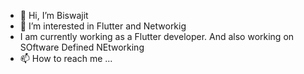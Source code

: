 - 👋 Hi, I’m Biswajit 
- 👀 I’m interested in Flutter and Networkig
- I am currently working as a Flutter developer. And also working on SOftware Defined NEtworking
- 📫 How to reach me ...

<!---
B-is003/B-is003 is a ✨ special ✨ repository because its `README.md` (this file) appears on your GitHub profile.
You can click the Preview link to take a look at your changes.
--->
